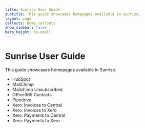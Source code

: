 ```yaml
---
title: Sunrise User Guide
subtitle: This guide showcases homepages available in Sunrise.
layout: page
callouts: home_callouts
show_sidebar: false
hero_height: is-small
---
```


# Sunrise User Guide

This guide showcases homepages available in Sunrise.

* HubSpot
* MailChimp
* Mailchimp Unsubscribed
* Office365 Contacts
* Pipedrive
* Xero: Invoices to Central
* Xero: Invoices to Xero
* Xero: Payments to Central
* Xero: Payments to Xero

